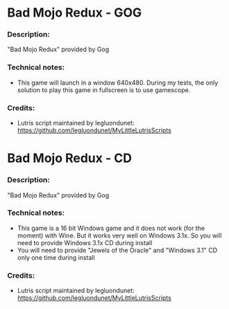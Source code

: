 # Bad Mojo Redux - GOG
### Description:
"Bad Mojo Redux" provided by Gog
### Technical notes:
- This game will launch in a window 640x480. During my tests, the only solution to play this game in fullscreen is to use gamescope.
### Credits:
- Lutris script maintained by legluondunet: https://github.com/legluondunet/MyLittleLutrisScripts


# Bad Mojo Redux - CD
### Description:
"Bad Mojo Redux" provided by Gog
### Technical notes:
- This game is a 16 bit Windows game and it does not work (for the moment) with Wine. But it works very well on Windows 3.1x. So you will need to provide Windows 3.1x CD during install
- You will need to provide "Jewels of the Oracle" and "Windows 3.1" CD only one time during install
### Credits:
- Lutris script maintained by legluondunet: https://github.com/legluondunet/MyLittleLutrisScripts
